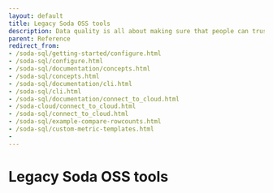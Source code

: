 ```yaml
---
layout: default
title: Legacy Soda OSS tools
description: Data quality is all about making sure that people can trust the data they use. Ensuring data reliability involves layers of tools and best practices.
parent: Reference
redirect_from: 
- /soda-sql/getting-started/configure.html
- /soda-sql/configure.html
- /soda-sql/documentation/concepts.html
- /soda-sql/concepts.html
- /soda-sql/documentation/cli.html
- /soda-sql/cli.html
- /soda-sql/documentation/connect_to_cloud.html
- /soda-cloud/connect_to_cloud.html
- /soda-sql/connect_to_cloud.html
- /soda-sql/example-compare-rowcounts.html
- /soda-sql/custom-metric-templates.html
- 
---
```


# Legacy Soda OSS tools

